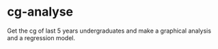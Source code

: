 # cg-analyse
Get the cg of last 5 years undergraduates and make a graphical analysis and a regression model.
